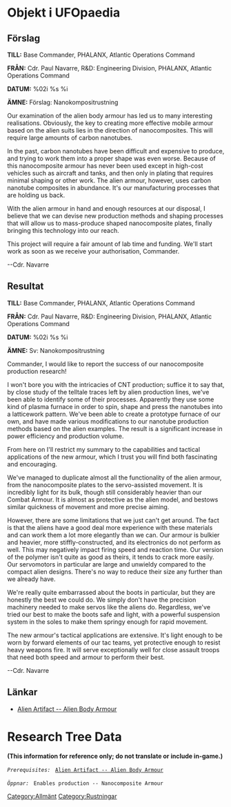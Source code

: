 # Objekt i UFOpaedia

## Förslag

**TILL:** Base Commander, PHALANX, Atlantic Operations Command

**FRÅN:** Cdr. Paul Navarre, R&D: Engineering Division, PHALANX,
Atlantic Operations Command

**DATUM:** %02i %s %i

**ÄMNE:** Förslag: Nanokompositrustning

Our examination of the alien body armour has led us to many interesting
realisations. Obviously, the key to creating more effective mobile
armour based on the alien suits lies in the direction of nanocomposites.
This will require large amounts of carbon nanotubes.

In the past, carbon nanotubes have been difficult and expensive to
produce, and trying to work them into a proper shape was even worse.
Because of this nanocomposite armour has never been used except in
high-cost vehicles such as aircraft and tanks, and then only in plating
that requires minimal shaping or other work. The alien armour, however,
uses carbon nanotube composites in abundance. It's our manufacturing
processes that are holding us back.

With the alien armour in hand and enough resources at our disposal, I
believe that we can devise new production methods and shaping processes
that will allow us to mass-produce shaped nanocomposite plates, finally
bringing this technology into our reach.

This project will require a fair amount of lab time and funding. We'll
start work as soon as we receive your authorisation, Commander.

--Cdr. Navarre

## Resultat

**TILL:** Base Commander, PHALANX, Atlantic Operations Command

**FRÅN:** Cdr. Paul Navarre, R&D: Engineering Division, PHALANX,
Atlantic Operations Command

**DATUM:** %02i %s %i

**ÄMNE:** Sv: Nanokompositrustning

Commander, I would like to report the success of our nanocomposite
production research!

I won't bore you with the intricacies of CNT production; suffice it to
say that, by close study of the telltale traces left by alien production
lines, we've been able to identify some of their processes. Apparently
they use some kind of plasma furnace in order to spin, shape and press
the nanotubes into a latticework pattern. We've been able to create a
prototype furnace of our own, and have made various modifications to our
nanotube production methods based on the alien examples. The result is a
significant increase in power efficiency and production volume.

From here on I'll restrict my summary to the capabilities and tactical
applications of the new armour, which I trust you will find both
fascinating and encouraging.

We've managed to duplicate almost all the functionality of the alien
armour, from the nanocomposite plates to the servo-assisted movement. It
is incredibly light for its bulk, though still considerably heavier than
our Combat Armour. It is almost as protective as the alien model, and
bestows similar quickness of movement and more precise aiming.

However, there are some limitations that we just can't get around. The
fact is that the aliens have a good deal more experience with these
materials and can work them a lot more elegantly than we can. Our armour
is bulkier and heavier, more stiffly-constructed, and its electronics do
not perform as well. This may negatively impact firing speed and
reaction time. Our version of the polymer isn't quite as good as theirs,
it tends to crack more easily. Our servomotors in particular are large
and unwieldy compared to the compact alien designs. There's no way to
reduce their size any further than we already have.

We're really quite embarrassed about the boots in particular, but they
are honestly the best we could do. We simply don't have the precision
machinery needed to make servos like the aliens do. Regardless, we've
tried our best to make the boots safe and light, with a powerful
suspension system in the soles to make them springy enough for rapid
movement.

The new armour's tactical applications are extensive. It's light enough
to be worn by forward elements of our tac teams, yet protective enough
to resist heavy weapons fire. It will serve exceptionally well for close
assault troops that need both speed and armour to perform their best.

--Cdr. Navarre

## Länkar

- [Alien Artifact -- Alien Body
  Armour](Equipment/Armor/Alien_Body_Armour "wikilink")

# Research Tree Data

**(This information for reference only; do not translate or include
in-game.)**

*`Prerequisites:`*
` `[`Alien Artifact -- Alien Body Armour`](Equipment/Armor/Alien_Body_Armour "wikilink")

*`Öppnar:`*
` Enables production -- Nanocomposite Armour`

[Category:Allmänt](Category:Allmänt "wikilink")
[Category:Rustningar](Category:Rustningar "wikilink")